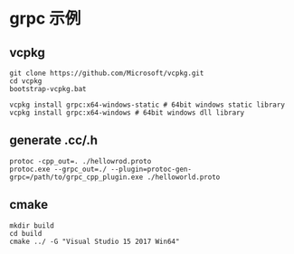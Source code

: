 # grpc 示例 #

## vcpkg
    git clone https://github.com/Microsoft/vcpkg.git
    cd vcpkg
    bootstrap-vcpkg.bat
    
    vcpkg install grpc:x64-windows-static # 64bit windows static library
    vcpkg install grpc:x64-windows # 64bit windows dll library

## generate .cc/.h
    protoc -cpp_out=. ./hellowrod.proto
    protoc.exe --grpc_out=./ --plugin=protoc-gen-grpc=/path/to/grpc_cpp_plugin.exe ./helloworld.proto

## cmake
    mkdir build
    cd build
    cmake ../ -G "Visual Studio 15 2017 Win64"
